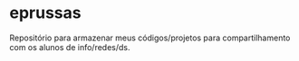# eprussas

Repositório para armazenar meus códigos/projetos para compartilhamento com os alunos de info/redes/ds.
